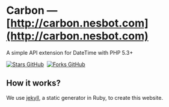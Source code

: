# Carbon &mdash; [http://carbon.nesbot.com](http://carbon.nesbot.com)

A simple API extension for DateTime with PHP 5.3+

[![Stars GitHub](http://github-svg-buttons.herokuapp.com/star.svg?user=briannesbitt&repo=Carbon)](https://github.com/briannesbitt/Carbon)&nbsp;
[![Forks GitHub](http://github-svg-buttons.herokuapp.com/fork.svg?user=briannesbitt&repo=Carbon)](https://github.com/briannesbitt/Carbon/fork)&nbsp;

## How it works?

We use [jekyll](http://jekyllrb.com/), a static generator in Ruby, to create this website.
